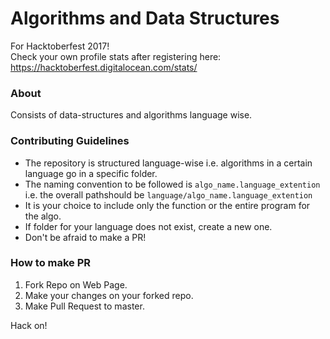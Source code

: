 # Algorithms and Data Structures
For Hacktoberfest 2017! <br/>
Check your own profile stats after registering here: https://hacktoberfest.digitalocean.com/stats/<username>

### About
Consists of data-structures and algorithms language wise.

### Contributing Guidelines
- The repository is structured language-wise i.e. algorithms in a certain language go in a specific folder.
- The naming convention to be followed is ```algo_name.language_extention``` i.e. the overall pathshould be ```language/algo_name.language_extention```
- It is your choice to include only the function or the entire program for the algo.
- If folder for your language does not exist, create a new one.
- Don't be afraid to make a PR!

### How to make PR
1. Fork Repo on Web Page.
2. Make your changes on your forked repo.
3. Make Pull Request to master.

Hack on!
